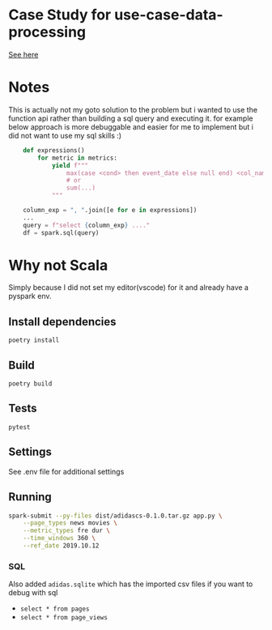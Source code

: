 # Case Study for use-case-data-processing
[See here](https://github.com/amitadlakha1/01-uc-bigdata-processing)

# Notes
This is actually not my goto solution to the problem but i wanted to use the function api
rather than building a sql query and executing it. for example
below approach is more debuggable and easier for me to implement
but i did not want to use my sql skills :)

```py
    def expressions()
        for metric in metrics:
            yield f"""
                max(case <cond> then event_date else null end) <col_name>
                # or
                sum(...)
            """

    column_exp = ", ".join([e for e in expressions])
    ...
    query = f"select {column_exp} ...."
    df = spark.sql(query)
```

# Why not Scala
Simply because I did not set my editor(vscode) for it and already have a pyspark env.


## Install dependencies
`poetry install`

## Build
`poetry build`

## Tests
`pytest`


## Settings
See .env file for additional settings

## Running
```sh
spark-submit --py-files dist/adidascs-0.1.0.tar.gz app.py \
    --page_types news movies \
    --metric_types fre dur \
    --time_windows 360 \
    --ref_date 2019.10.12
```

### SQL
Also added `adidas.sqlite` which has the imported csv files if you want to debug with sql
- `select * from pages`
- `select * from page_views`
